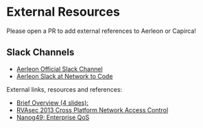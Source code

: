 # External Resources

Please open a PR to add external references to Aerleon or Capirca!
## Slack Channels

- [Aerleon Official Slack Channel](https://join.slack.com/t/aerleon/shared_invite/zt-1ngckm6oj-cK7yj63A~JgqjixEui2Vhw)
- [Aerleon Slack at Network to Code](https://networktocode.slack.com/)

External links, resources and references:

- [Brief Overview (4 slides):](https://docs.google.com/present/embed?id=dhtc9k26_13cz9fphfb&autoStart=true&loop=true&size=1)
- [RVAsec 2013 Cross Platform Network Access Control](https://www.youtube.com/watch?v=GL8ELp-iw3g)
- [Nanog49; Enterprise QoS](http://www.nanog.org/meetings/nanog49/presentations/Tuesday/Chung-EnterpriseQoS-final.pdf)
